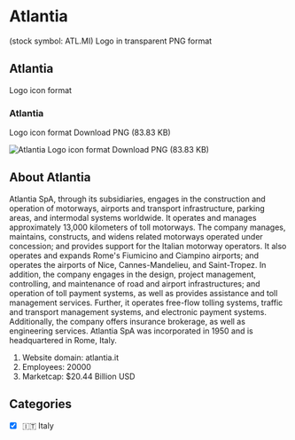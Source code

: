 # Atlantia
 (stock symbol: ATL.MI) Logo in transparent PNG format

## Atlantia
 Logo icon format

### Atlantia
 Logo icon format Download PNG (83.83 KB)

![Atlantia
 Logo icon format Download PNG (83.83 KB)](/img/orig/ATL.MI-7d8e5bfd.png)

## About Atlantia


Atlantia SpA, through its subsidiaries, engages in the construction and operation of motorways, airports and transport infrastructure, parking areas, and intermodal systems worldwide. It operates and manages approximately 13,000 kilometers of toll motorways. The company manages, maintains, constructs, and widens related motorways operated under concession; and provides support for the Italian motorway operators. It also operates and expands Rome's Fiumicino and Ciampino airports; and operates the airports of Nice, Cannes-Mandelieu, and Saint-Tropez. In addition, the company engages in the design, project management, controlling, and maintenance of road and airport infrastructures; and operation of toll payment systems, as well as provides assistance and toll management services. Further, it operates free-flow tolling systems, traffic and transport management systems, and electronic payment systems. Additionally, the company offers insurance brokerage, as well as engineering services. Atlantia SpA was incorporated in 1950 and is headquartered in Rome, Italy.

1. Website domain: atlantia.it
2. Employees: 20000
3. Marketcap: $20.44 Billion USD


## Categories
- [x] 🇮🇹 Italy
